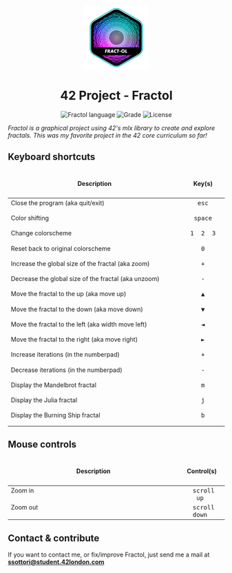 <p align="center">
  <img src="https://github.com/mcombeau/mcombeau/blob/main/42_badges/fract-ole.png" alt="Fract'ol fract-ol 42 project badge"/>
</p>

<h1 align="center">
 42 Project - Fractol
</h1>

<p align="center">
	<img alt="Fractol language" src="https://img.shields.io/github/languages/top/mcombeau/fract-ol?style=flat-square" />
	<img alt="Grade" src="https://img.shields.io/badge/:-125%25-success?style=flat-square&logo=42"/>
  <img alt="License" src="https://img.shields.io/github/license/byaliego/42-project-badges?color=5BCFFF"/>
</p>

</p>

*Fractol is a graphical project using 42's mlx library to create and explore fractals. This was my favorite project in the 42 core curriculum so far!*


## Keyboard shortcuts

<table width="100%">
<thead>
<tr>
<td width="65%" height="60px" align="center" cellpadding="0">
<strong>Description</strong>
</td>
<td width="10%" align="center" cellpadding="0">
<span style="width:70px">&nbsp;</span><strong>Key(s)</strong><span style="width:50px">&nbsp;</span>
</td>
</tr>
</thead>
<tbody>
<tr>
<td valign="top" height="30px">Close the program (aka quit/exit)</td>
<td valign="top" align="center"><kbd>&nbsp;esc&nbsp;</kbd></td>
</tr>
<tr>
<td valign="top" height="30px">Color shifting</td>
<td valign="top" align="center"><kbd>&nbsp;space&nbsp;</kbd></td>
</tr>
<tr>
<td valign="top" height="30px">Change colorscheme</td>
<td valign="top" align="center"><kbd>&nbsp;1&nbsp;</kbd><kbd>&nbsp;2&nbsp;</kbd><kbd>&nbsp;3&nbsp;</kbd></td>
</tr>
<tr>
<td valign="top" height="30px">Reset back to original colorscheme</td>
<td valign="top" align="center"><kbd>&nbsp;0&nbsp;</kbd></td>
</tr>
<tr>
<td valign="top" height="30px">Increase the global size of the fractal (aka zoom)</td>
<td valign="top" align="center"><kbd>&nbsp;+&nbsp;</kbd></td>
</tr>
<tr>
<td valign="top" height="30px">Decrease the global size of the fractal (aka unzoom)</td>
<td valign="top" align="center"><kbd>&nbsp;-&nbsp;</kbd></td>
</tr>
<tr>
<td valign="top" height="30px">Move the fractal to the up (aka move up)</td>
<td valign="top" align="center"><kbd>&nbsp;▲&nbsp;</kbd></td>
</tr>
<tr>
<td valign="top" height="30px">Move the fractal to the down (aka move down)</td>
<td valign="top" align="center"><kbd>&nbsp;▼&nbsp;</kbd></td>
</tr>
<tr>
<td valign="top" height="30px">Move the fractal to the left (aka width move left)</td>
<td valign="top" align="center"><kbd>&nbsp;◄&nbsp;</kbd></td>
</tr>
<tr>
<td valign="top" height="30px">Move the fractal to the right (aka move right)</td>
<td valign="top" align="center"><kbd>&nbsp;►&nbsp;</kbd></td>
</tr>
<tr>
<td valign="top" height="30px">Increase iterations (in the numberpad)</td>
<td valign="top" align="center"><kbd>&nbsp;+&nbsp;</kbd></td>
</tr>
<tr>
<td valign="top" height="30px">Decrease iterations (in the numberpad)</td>
<td valign="top" align="center"><kbd>&nbsp;-&nbsp;</kbd></td>
</tr>
<tr>
<td valign="top" height="30px">Display the Mandelbrot fractal</td>
<td valign="top" align="center"><kbd>&nbsp;m&nbsp;</kdb></td>
</tr>
<tr>
<td valign="top" height="30px">Display the Julia fractal</td>
<td valign="top" align="center"><kbd>&nbsp;j&nbsp;</kbd></td>
</tr>
<tr>
<td valign="top" height="30px">Display the Burning Ship fractal</td>
<td valign="top" align="center"><kbd>&nbsp;b&nbsp;</kbd></td>
</tr>
</tbody>
</table>

## Mouse controls

<table width="100%">
<thead>
<tr>
<td width="60%" height="60px" align="center" cellpadding="0">
<strong>Description</strong>
</td>
<td width="10%" align="center" cellpadding="0">
<span style="width:70px">&nbsp;</span><strong>Control(s)</strong><span style="width:50px">&nbsp;</span>
</td>
</tr>
</thead>
<tbody>
<tr>
<td valign="top" height="30px">Zoom in</td>
<td valign="top" align="center"><kbd>&nbsp;scroll up&nbsp;</kbd></td>
</tr>
<tr>
<td valign="top" height="30px">Zoom out</td>
<td valign="top" align="center"><kbd>&nbsp;scroll down&nbsp;</kbd></td>
</tr>
</tbody>
</table>

## Contact & contribute

If you want to contact me, or fix/improve Fractol, just send me a mail at **ssottori@student.42london.com**
